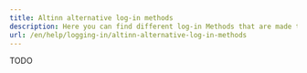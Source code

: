 ```yaml
---
title: Altinn alternative log-in methods
description: Here you can find different log-in Methods that are made to grant users with needs that ID-porten can't satisfy access to Altinn.
url: /en/help/logging-in/altinn-alternative-log-in-methods
---
```


TODO